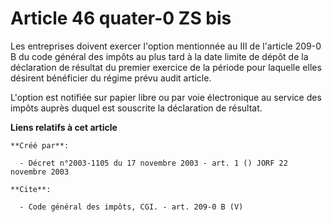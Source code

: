 # Article 46 quater-0 ZS bis

Les entreprises doivent exercer l'option mentionnée au III de l'article 209-0 B du code général des impôts au plus tard à la
date limite de dépôt de la déclaration de résultat du premier exercice de la période pour laquelle elles désirent bénéficier
du régime prévu audit article. 

L'option est notifiée sur papier libre ou par voie électronique au service des impôts auprès duquel est souscrite la
déclaration de résultat.

**Liens relatifs à cet article**

	**Créé par**:

	  - Décret n°2003-1105 du 17 novembre 2003 - art. 1 () JORF 22 novembre 2003

	**Cite**:

	  - Code général des impôts, CGI. - art. 209-0 B (V)
